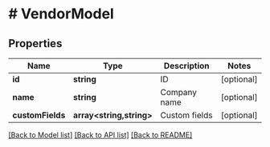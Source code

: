 # # VendorModel

## Properties

Name | Type | Description | Notes
------------ | ------------- | ------------- | -------------
**id** | **string** | ID | [optional]
**name** | **string** | Company name | [optional]
**customFields** | **array<string,string>** | Custom fields | [optional]

[[Back to Model list]](../../README.md#models) [[Back to API list]](../../README.md#endpoints) [[Back to README]](../../README.md)
